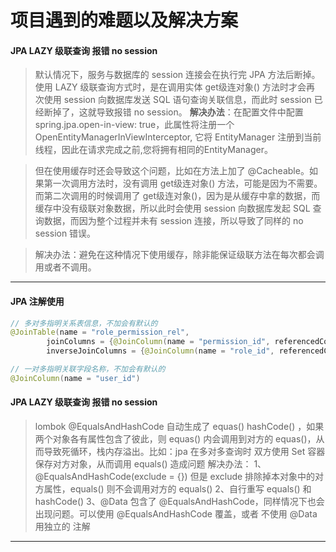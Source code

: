 # 项目遇到的难题以及解决方案

#### JPA LAZY 级联查询 报错 no session
> 默认情况下，服务与数据库的 session 连接会在执行完 JPA 方法后断掉。使用 LAZY 级联查询方式时，是在调用实体 get级连对象() 方法时才会再
次使用 session 向数据库发送 SQL 语句查询关联信息，而此时 session 已经断掉了，这就导致报错 no session。
    **解决办法**：在配置文件中配置 spring.jpa.open-in-view: true，此属性将注册一个 OpenEntityManagerInViewInterceptor, 它将
EntityManager 注册到当前线程，因此在请求完成之前,您将拥有相同的EntityManager。

> 但在使用缓存时还会导致这个问题，比如在方法上加了 @Cacheable。如果第一次调用方法时，没有调用 get级连对象() 方法，可能是因为不需要。
> 而第二次调用的时候调用了 get级连对象()，因为是从缓存中拿的数据，而缓存中没有级联对象数据，所以此时会使用 session 向数据库发起 SQL 查
> 询数据，而因为整个过程并未有 session 连接，所以导致了同样的 no session 错误。

> 解决办法：避免在这种情况下使用缓存，除非能保证级联方法在每次都会调用或者不调用。
***

#### JPA 注解使用
```java
// 多对多指明关系表信息，不加会有默认的
@JoinTable(name = "role_permission_rel",
        joinColumns = {@JoinColumn(name = "permission_id", referencedColumnName = "id")},
        inverseJoinColumns = {@JoinColumn(name = "role_id", referencedColumnName = "id")})

// 一对多指明关联字段名称，不加会有默认的
@JoinColumn(name = "user_id")
```

#### JPA LAZY 级联查询 报错 no session
> lombok @EqualsAndHashCode 自动生成了 equas() hashCode() ，如果两个对象各有属性包含了彼此，则 equas() 内会调用到对方的 
> equas()，从而导致死循环，栈内存溢出。比如：jpa 在多对多查询时 双方使用 Set 容器保存对方对象，从而调用 equals() 造成问题
> 解决办法：
> 1、@EqualsAndHashCode(exclude = {}) 但是 exclude 排除掉本对象中的对方属性，equals() 则不会调用对方的 equals()
> 2、自行重写 equals() 和 hashCode()
> 3、@Data 包含了 @EqualsAndHashCode，同样情况下也会出现问题。可以使用 @EqualsAndHashCode 覆盖，或者 不使用 @Data 用独立的
> 注解
***


